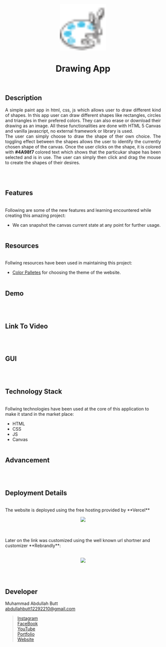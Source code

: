 <p align="center"> 
 <img src = "Assets/pigment-tray.svg" width="150">
</p>
<h1 align="center"> Drawing App </h1>
<br>

## Description
<p align="justify"> 
 A simple paint app in html, css, js which allows user to draw different kind of shapes. In this app user can draw different shapes like rectangles, circles and triangles in their prefered colors. They can also erase or download their drawing as an image. All these functionalities are done with HTML 5 Canvas and vanilla javascript, no external framework or library is used. <br>
 The user can simply choose to draw the shape of ther own choice. The toggling effect between the shapes allows the user to identify the currently chosen shape of the canvas. Once the user clicks on the shape, it is colored with <strong> #4A98f7 </strong> colored text which shows that the particukar shape has been selected and is in use. The user can simply then click and drag the mouse to create the shapes of their desires.
</p>

<br><br>

## Features
<br>
Following are some of the new features and learning encountered while creating this amazing project:

- We can snapshot the canvas current state at any point for further usage.
<br><br>

## Resources
<br>
Follwing resources have been used in maintaining this project:

- [Color Palletes](https://colorpalettes.colorion.co/#14) for choosing the theme of the website.
<br><br>

## Demo
<br><br>

## Link To Video
<br><br>

## GUI
<br><br>

## Technology Stack
<br>
Follwing technologies have been used at the core of this application to make it stand in the market place:

- HTML
- CSS
- JS
- Canvas
<br><br>

## Advancement
<br><br>

## Deployment Details
<br>
The website is deployed using the free hosting provided by **Vercel**
<p align = "center">
  <img src = "https://branditechture.agency/brand-logos/wp-content/uploads/wpdm-cache/Vercel-900x0.png" width = "300">
</p>
<br><br>
Later on the link was customized using the well known url shortner and customizer **Rebrandly**:<br><br>
<p align = "center">
  <img src = "https://www.rebrandly.com/images/URL-Shortener.fileextension.svg" width = "300">
</p>

<br><br>

## Developer
Muhammad Abdullah Butt <br>
abdullahbutt12292210@gmail.com <br>
> [Instagram](https://www.instagram.com/abdullah.butt.22/)<br>
> [FaceBook](https://www.facebook.com/profile.php?id=100076291614529)<br>
> [YouTube](https://www.youtube.com/channel/UCnuOFQyMywg-KuoN-lmav1Q)<br>
> [Portfolio](https://rebrand.ly/muhammadabdullahPortfolio)<br>
> [Website](#)








